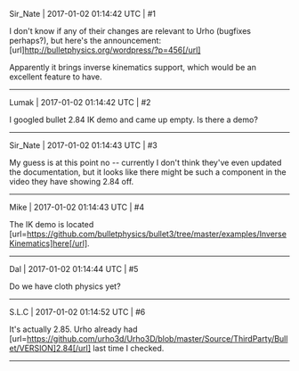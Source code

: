 Sir_Nate | 2017-01-02 01:14:42 UTC | #1

I don't know if any of their changes are relevant to Urho (bugfixes perhaps?), but here's the announcement:
[url]http://bulletphysics.org/wordpress/?p=456[/url]

Apparently it brings inverse kinematics support, which would be an excellent feature to have.

-------------------------

Lumak | 2017-01-02 01:14:42 UTC | #2

I googled bullet 2.84 IK demo and came up empty. Is there a demo?

-------------------------

Sir_Nate | 2017-01-02 01:14:43 UTC | #3

My guess is at this point no -- currently I don't think they've even updated the documentation, but it looks like there might be such a component in the video they have showing 2.84 off.

-------------------------

Mike | 2017-01-02 01:14:43 UTC | #4

The IK demo is located [url=https://github.com/bulletphysics/bullet3/tree/master/examples/InverseKinematics]here[/url].

-------------------------

Dal | 2017-01-02 01:14:44 UTC | #5

Do we have cloth physics yet?

-------------------------

S.L.C | 2017-01-02 01:14:52 UTC | #6

It's actually 2.85. Urho already had [url=https://github.com/urho3d/Urho3D/blob/master/Source/ThirdParty/Bullet/VERSION]2.84[/url] last time I checked.

-------------------------

